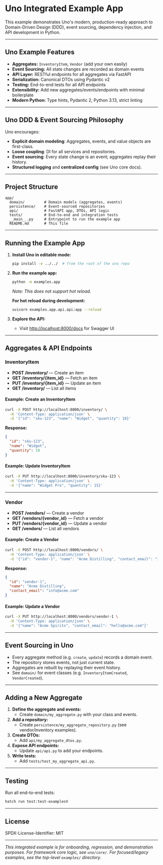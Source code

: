 # Uno Integrated Example App

This example demonstrates Uno's modern, production-ready approach to Domain-Driven Design (DDD), event sourcing, dependency injection, and API development in Python.

---

## Uno Example Features

- **Aggregates:** `InventoryItem`, `Vendor` (add your own easily)
- **Event Sourcing:** All state changes are recorded as domain events
- **API Layer:** RESTful endpoints for all aggregates via FastAPI
- **Serialization:** Canonical DTOs using Pydantic v2
- **Testing:** End-to-end tests for all API endpoints
- **Extensibility:** Add new aggregates/events/endpoints with minimal boilerplate
- **Modern Python:** Type hints, Pydantic 2, Python 3.13, strict linting

---

## Uno DDD & Event Sourcing Philosophy

Uno encourages:
- **Explicit domain modeling**: Aggregates, events, and value objects are first-class.
- **Loose coupling**: DI for all services and repositories.
- **Event sourcing**: Every state change is an event; aggregates replay their history.
- **Structured logging** and **centralized config** (see Uno core docs).

---

## Project Structure

```text
app/
  domain/         # Domain models (aggregates, events)
  persistence/    # Event-sourced repositories
  api/            # FastAPI app, DTOs, API logic
  tests/          # End-to-end and integration tests
  __main__.py     # Entrypoint to run the example app
  README.md       # This file
```

---

## Running the Example App

1. **Install Uno in editable mode:**

   ```bash
   pip install -e ../../  # from the root of the uno repo
   ```

2. **Run the example app:**

   ```bash
   python -m examples.app
   ```
   _Note: This does not support hot reload._

   **For hot reload during development:**

   ```bash
   uvicorn examples.app.api.api:app --reload
   ```

3. **Explore the API:**
   - Visit [http://localhost:8000/docs](http://localhost:8000/docs) for Swagger UI

---

## Aggregates & API Endpoints

### InventoryItem

- **POST /inventory/** — Create an item
- **GET /inventory/{item_id}** — Fetch an item
- **PUT /inventory/{item_id}** — Update an item
- **GET /inventory/** — List all items

#### Example: Create an InventoryItem

```bash
curl -X POST http://localhost:8000/inventory/ \
  -H 'Content-Type: application/json' \
  -d '{"id": "sku-123", "name": "Widget", "quantity": 10}'
```

**Response:**
```json
{
  "id": "sku-123",
  "name": "Widget",
  "quantity": 10
}
```

#### Example: Update InventoryItem

```bash
curl -X PUT http://localhost:8000/inventory/sku-123 \
  -H 'Content-Type: application/json' \
  -d '{"name": "Widget Pro", "quantity": 15}'
```

---

### Vendor

- **POST /vendors/** — Create a vendor
- **GET /vendors/{vendor_id}** — Fetch a vendor
- **PUT /vendors/{vendor_id}** — Update a vendor
- **GET /vendors/** — List all vendors

#### Example: Create a Vendor

```bash
curl -X POST http://localhost:8000/vendors/ \
  -H 'Content-Type: application/json' \
  -d '{"id": "vendor-1", "name": "Acme Distilling", "contact_email": "info@acme.com"}'
```

**Response:**
```json
{
  "id": "vendor-1",
  "name": "Acme Distilling",
  "contact_email": "info@acme.com"
}
```

#### Example: Update a Vendor

```bash
curl -X PUT http://localhost:8000/vendors/vendor-1 \
  -H 'Content-Type: application/json' \
  -d '{"name": "Acme Spirits", "contact_email": "hello@acme.com"}'
```

---

## Event Sourcing in Uno

- Every aggregate method (e.g. `create`, `update`) records a domain event.
- The repository stores events, not just current state.
- Aggregates are rebuilt by replaying their event history.
- See `domain/` for event classes (e.g. `InventoryItemCreated`, `VendorCreated`).

---

## Adding a New Aggregate

1. **Define the aggregate and events:**
   - Create `domain/my_aggregate.py` with your class and events.
2. **Add a repository:**
   - Create `persistence/my_aggregate_repository.py` (see vendor/inventory examples).
3. **Create DTOs:**
   - Add `api/my_aggregate_dtos.py`.
4. **Expose API endpoints:**
   - Update `api/api.py` to add your endpoints.
5. **Write tests:**
   - Add `tests/test_my_aggregate_api.py`.

---

## Testing

Run all end-to-end tests:

```bash
hatch run test:test-examplesV
```

---

## License

SPDX-License-Identifier: MIT

---
_This integrated example is for onboarding, regression, and demonstration purposes. For framework core logic, see `uno/core/`. For focused/legacy examples, see the top-level `examples/` directory._
